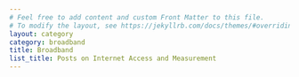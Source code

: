 ```yaml
---
# Feel free to add content and custom Front Matter to this file.
# To modify the layout, see https://jekyllrb.com/docs/themes/#overriding-theme-defaults
layout: category
category: broadband
title: Broadband
list_title: Posts on Internet Access and Measurement
---
```


